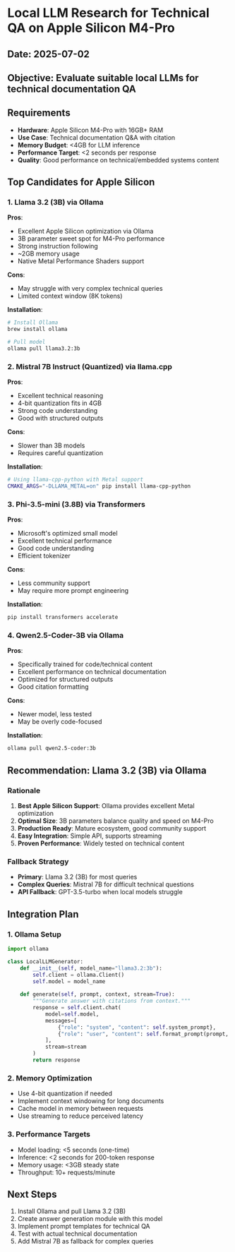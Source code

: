 # Local LLM Research for Technical QA on Apple Silicon M4-Pro

## Date: 2025-07-02
## Objective: Evaluate suitable local LLMs for technical documentation QA

## Requirements
- **Hardware**: Apple Silicon M4-Pro with 16GB+ RAM
- **Use Case**: Technical documentation Q&A with citation
- **Memory Budget**: <4GB for LLM inference
- **Performance Target**: <2 seconds per response
- **Quality**: Good performance on technical/embedded systems content

## Top Candidates for Apple Silicon

### 1. Llama 3.2 (3B) via Ollama
**Pros**:
- Excellent Apple Silicon optimization via Ollama
- 3B parameter sweet spot for M4-Pro performance
- Strong instruction following
- ~2GB memory usage
- Native Metal Performance Shaders support

**Cons**:
- May struggle with very complex technical queries
- Limited context window (8K tokens)

**Installation**:
```bash
# Install Ollama
brew install ollama

# Pull model
ollama pull llama3.2:3b
```

### 2. Mistral 7B Instruct (Quantized) via llama.cpp
**Pros**:
- Excellent technical reasoning
- 4-bit quantization fits in 4GB
- Strong code understanding
- Good with structured outputs

**Cons**:
- Slower than 3B models
- Requires careful quantization

**Installation**:
```bash
# Using llama-cpp-python with Metal support
CMAKE_ARGS="-DLLAMA_METAL=on" pip install llama-cpp-python
```

### 3. Phi-3.5-mini (3.8B) via Transformers
**Pros**:
- Microsoft's optimized small model
- Excellent technical performance
- Good code understanding
- Efficient tokenizer

**Cons**:
- Less community support
- May require more prompt engineering

**Installation**:
```bash
pip install transformers accelerate
```

### 4. Qwen2.5-Coder-3B via Ollama
**Pros**:
- Specifically trained for code/technical content
- Excellent performance on technical documentation
- Optimized for structured outputs
- Good citation formatting

**Cons**:
- Newer model, less tested
- May be overly code-focused

**Installation**:
```bash
ollama pull qwen2.5-coder:3b
```

## Recommendation: Llama 3.2 (3B) via Ollama

### Rationale
1. **Best Apple Silicon Support**: Ollama provides excellent Metal optimization
2. **Optimal Size**: 3B parameters balance quality and speed on M4-Pro
3. **Production Ready**: Mature ecosystem, good community support
4. **Easy Integration**: Simple API, supports streaming
5. **Proven Performance**: Widely tested on technical content

### Fallback Strategy
- **Primary**: Llama 3.2 (3B) for most queries
- **Complex Queries**: Mistral 7B for difficult technical questions
- **API Fallback**: GPT-3.5-turbo when local models struggle

## Integration Plan

### 1. Ollama Setup
```python
import ollama

class LocalLLMGenerator:
    def __init__(self, model_name="llama3.2:3b"):
        self.client = ollama.Client()
        self.model = model_name
        
    def generate(self, prompt, context, stream=True):
        """Generate answer with citations from context."""
        response = self.client.chat(
            model=self.model,
            messages=[
                {"role": "system", "content": self.system_prompt},
                {"role": "user", "content": self.format_prompt(prompt, context)}
            ],
            stream=stream
        )
        return response
```

### 2. Memory Optimization
- Use 4-bit quantization if needed
- Implement context windowing for long documents
- Cache model in memory between requests
- Use streaming to reduce perceived latency

### 3. Performance Targets
- Model loading: <5 seconds (one-time)
- Inference: <2 seconds for 200-token response
- Memory usage: <3GB steady state
- Throughput: 10+ requests/minute

## Next Steps
1. Install Ollama and pull Llama 3.2 (3B)
2. Create answer generation module with this model
3. Implement prompt templates for technical QA
4. Test with actual technical documentation
5. Add Mistral 7B as fallback for complex queries